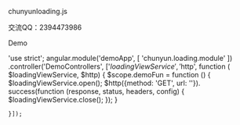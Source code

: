 
chunyunloading.js

交流QQ：2394473986

Demo

<loading-view></loading-view>

'use strict';
angular.module('demoApp', [
    'chunyun.loading.module'
])
    .controller('DemoControllers', ['$loadingViewService', '$http',
        function ( $loadingViewService, $http) {
            $scope.demoFun = function () {
                $loadingViewService.open();
                $http({method: 'GET', url: ''}).
                success(function (response, status, headers, config) {
                    $loadingViewService.close();
                });
            }

    }]);
